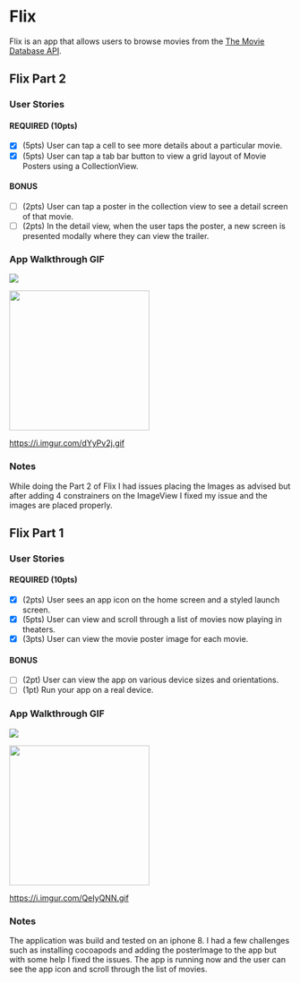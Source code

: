 # Flix

Flix is an app that allows users to browse movies from the [The Movie Database API](http://docs.themoviedb.apiary.io/#).
## Flix Part 2

### User Stories

#### REQUIRED (10pts)
- [x] (5pts) User can tap a cell to see more details about a particular movie.
- [x] (5pts) User can tap a tab bar button to view a grid layout of Movie Posters using a CollectionView.

#### BONUS
- [ ] (2pts) User can tap a poster in the collection view to see a detail screen of that movie.
- [ ] (2pts) In the detail view, when the user taps the poster, a new screen is presented modally where they can view the trailer.

### App Walkthrough GIF
![](https://i.imgur.com/dYyPv2j.gif)

<img src="[(https://i.imgur.com/dYyPv2j.gif)]" width=250><br>

https://i.imgur.com/dYyPv2j.gif
### Notes
While doing the Part 2 of Flix I had issues placing the Images as advised but after adding 4 constrainers on the ImageView I fixed my issue and the images are placed properly.
## Flix Part 1

### User Stories
#### REQUIRED (10pts)
- [x] (2pts) User sees an app icon on the home screen and a styled launch screen.
- [x] (5pts) User can view and scroll through a list of movies now playing in theaters.
- [x] (3pts) User can view the movie poster image for each movie.

#### BONUS
- [ ] (2pt) User can view the app on various device sizes and orientations.
- [ ] (1pt) Run your app on a real device.

### App Walkthrough GIF
![](https://i.imgur.com/QeIyQNN.gif)



<img src="(https://i.imgur.com/QeIyQNN.gif)" width=250><br>

https://i.imgur.com/QeIyQNN.gif
### Notes
The application was build and tested on an iphone 8. I had a few challenges such as installing cocoapods and adding the posterImage to the app but with some help I fixed the issues. The app is running now and the user can see the app icon and scroll through the list of movies.


